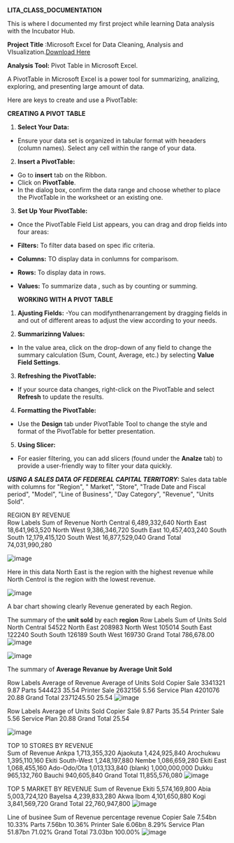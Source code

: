  **LITA_CLASS_DOCUMENTATION**

This is where I documented my first project while learning Data analysis with the Incubator  Hub.

**Project Title** :Microsoft Excel for Data Cleaning, Analysis and VIsualization.[Download Here](https://www.microsoft.com)

**Analysis Tool:** Pivot Table in Microsoft Excel.

A PivotTable in Microsoft Excel is a power tool for summarizing, analizing, exploring, and presenting large amount of data.

Here are keys to create and use a PivotTable:

**CREATING A PIVOT TABLE**

1. **Select Your Data:**

- Ensure your data set is organized in tabular format with heeaders (column names). Select any cell within the range of your data.

2. **Insert a PivotTable:**
- Go to **insert** tab on the Ribbon.
- Click on **PivotTable**.
- In the dialog box, confirm the data range and choose whether to place the PivotTable in the worksheet or an existing one.

3. **Set Up Your PivotTable:**
- Once the PivotTable Field List appears, you can drag and drop fields into four areas:
- **Filters:** To filter data based on spec
  ific criteria.
- **Columns:** TO display data in conlumns for comparisom.
- **Rows:** To  display data in rows.
- **Values:** To summarize data , such as by counting or summing.

  **WORKING WITH A PIVOT TABLE**
1. **Ajusting Fields:**
-You can modifynthenarrangement by dragging fields in and out of different areas to adjust the view according to your needs.

2. **Summarizinng Values:**
- In the value area, click on the drop-down of any field to change the summary calculation (Sum, Count, Average, etc.) by selecting **Value Field Settings**.

3. **Refreshing the PivotTable:**
- If your source data changes, right-click on the PivotTable and select **Refresh** to update the results.

4. **Formatting the PivotTable:**
- Use the **Design** tab under PivotTable Tool to change the style and format of the PivotTable for better presentation.

5. **Using Slicer:**
- For easier filtering, you can add slicers (found under the **Analze** tab) to provide a user-friendly way to filter your data quickly. 
 
     
***USING A SALES DATA OF FEDEREAL CAPITAL TERRITORY:***
Sales data table  with columns for "Region", " Market", "Store",  "Trade Date and Fiscal period", "Model", "Line of Business", "Day Category", "Revenue", "Units Sold".


REGION BY REVENUE	
Row Labels	Sum of Revenue 
North Central	6,489,332,640
North East	18,641,963,520
North West	9,386,346,720
South East	10,457,403,240
South South	12,179,415,120
South West	16,877,529,040
Grand Total	74,031,990,280
	
![image](https://github.com/user-attachments/assets/068ac6f4-c750-4b8b-8d9e-414806cb0b86)

Here in this data North East is the region with the highest revenue while North Centrol is the region with the lowest revenue.


						
![image](https://github.com/user-attachments/assets/4e6f884e-90bf-431e-85fb-0293d119a384)

A bar chart showing clearly Revenue generated by each Region.


	
 
The summary of the **unit sold** by each **region** 
 Row Labels	Sum of Units Sold 
North Central	54522
North East	208983
North West	105014
South East	122240
South South	126189
South West	169730
Grand Total	 786,678.00 
![image](https://github.com/user-attachments/assets/3932e5f6-1d8b-4e2d-9d33-ed63c2afb2ac)

			
			
![image](https://github.com/user-attachments/assets/957863f9-ade7-4b78-a192-daaa953cdbe7)




The summary of **Average Revanue by Average Unit Sold**

Row Labels	Average of Revenue 	Average of Units Sold 
Copier Sale	3341321	9.87
Parts	         544423	35.54
Printer Sale	2632156	5.56
Service Plan	4201076	20.88
Grand Total	2371245.50	25.54
![image](https://github.com/user-attachments/assets/2dfca69c-7471-4f89-b4e5-c452f161a796)


					
					
								
					
					

Row Labels	Average of Units Sold 
				Copier Sale	9.87
				Parts	        35.54
				Printer Sale	5.56
				Service Plan	20.88
				Grand Total	25.54

     
					
![image](https://github.com/user-attachments/assets/47718c47-81de-4737-81b4-5bacc4857616)




	
TOP 10 STORES BY REVENUE	
 	Sum of Revenue 
Ankpa	1,713,355,320
Ajaokuta	1,424,925,840
Arochukwu	1,395,110,160
Ekiti South-West	1,248,197,880
Nembe	1,086,659,280
Ekiti East	1,068,455,160
Ado-Odo/Ota	1,013,133,840
(blank)	1,000,000,000
Dukku	965,132,760
Bauchi	940,605,840
Grand Total	11,855,576,080
![image](https://github.com/user-attachments/assets/d8401e8c-9018-4cdf-866e-fe0084ea6853)




TOP 5 MARKET BY REVENUE	
 	Sum of Revenue 
Ekiti	5,574,169,800
Abia	5,003,724,120
Bayelsa	4,239,833,280
Akwa Ibom	4,101,650,880
Kogi	3,841,569,720
Grand Total	22,760,947,800
![image](https://github.com/user-attachments/assets/ba94edb1-d806-4f6d-bee0-e8c697f2edb5)




 Line of businee	Sum of Revenue 	percentage revenue
Copier Sale	7.54bn	10.33%
Parts	        7.56bn	10.36%
Printer Sale	6.06bn	8.29%
Service Plan	51.87bn	71.02%
Grand Total	73.03bn	100.00%
![image](https://github.com/user-attachments/assets/dffcdf94-fb39-4c53-8987-c60d99b835cb)


